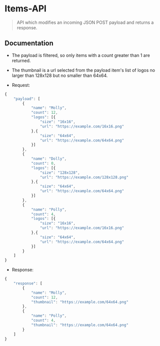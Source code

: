# Items-API

> API which modifies an incoming JSON POST payload and returns a response.

## Documentation
- The payload is filtered, so only items with a count greater than 1 are returned.
- The thumbnail is a url selected from the payload item's list of logos no larger than 128x128 but no smaller than 64x64.

- Request: 
```javascript
{
	"payload": [
		{
			"name": "Molly",
			"count": 12,
			"logos": [{
				"size": "16x16",
				"url": "https://example.com/16x16.png"
			},{
				"size": "64x64",
				"url": "https://example.com/64x64.png"
			}]
		},
		{
			"name": "Dolly",
			"count": 0,
			"logos": [{
				"size": "128x128",
				"url": "https://example.com/128x128.png"
			},{
				"size": "64x64",
				"url": "https://example.com/64x64.png"
			}]
		},
		{
			"name": "Polly",
			"count": 4,
			"logos": [{
				"size": "16x16",
				"url": "https://example.com/16x16.png"
			},{
				"size": "64x64",
				"url": "https://example.com/64x64.png"
			}]
		}
	]
}
```
- Response: 
```javascript
{
	"response": [
		{
			"name": "Molly",
			"count": 12,
			"thumbnail": "https://example.com/64x64.png"
		},
		{
			"name": "Polly",
			"count": 4,
			"thumbnail": "https://example.com/64x64.png"
		}
	]
}

```
